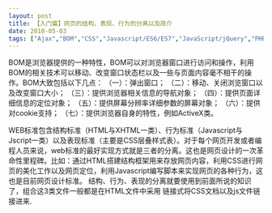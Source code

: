 ```yaml
---
layout: post
title: 【入门篇】网页的结构、表现、行为的分离以及简介		
date: 2010-05-03
tags: ["Ajax","BOM","CSS","Javascript/ES6/ES7","JavaScript/jQuery","PHP/ASP","前端"]
---
```


BOM是浏览器提供的一种特性，BOM可以对浏览器窗口进行访问和操作，利用BOM的相关技术可以移动、改变窗口状态栏以及一些与页面内容毫不相干的操作。BOM大致包括以下几点：
（一）：弹出窗口；
（二）：移动、关闭浏览窗口以及改变窗口大小；
（三）：提供浏览器相关信息的导航对象；
（四）：提供页面详细信息的定位对象；
（五）：提供屏幕分辨率详细参数的屏幕对象；
（六）：提供对cookie支持；
（七）：提供浏览器自身的特性，例如ActiveX类。

WEB标准包含结构标准（HTML与XHTML一类）、行为标准（Javascript与Jscript一类）以及表现标准（主要是CSS层叠样式表）。对于每个网页开发或者编程人员来说，web标准的最好实现方式就是三者的分离。这也是网页设计的一次革命性里程碑。比如：通过HTML搭建结构框架用来存放网页内容，利用CSS进行网页的美化工作以及网页定位，利用Javascript编写脚本来实现网页的各种行为，这也是目前网页设计标准。
结构、行为、表现的分离就要使用到前面所说的知识了，组合这3类文件一般都是在HTML文件中采用
链接式将CSS文档以及js文件链接进来.		